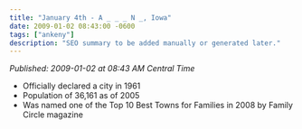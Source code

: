 ```yaml
---
title: "January 4th - A _ _ _ N _, Iowa"
date: 2009-01-02 08:43:00 -0600
tags: ["ankeny"]
description: "SEO summary to be added manually or generated later."
---
```


_Published: 2009-01-02 at 08:43 AM Central Time_

* Officially declared a city in 1961  
* Population of 36,161 as of 2005  
* Was named one of the Top 10 Best Towns for Families in 2008 by Family Circle magazine
